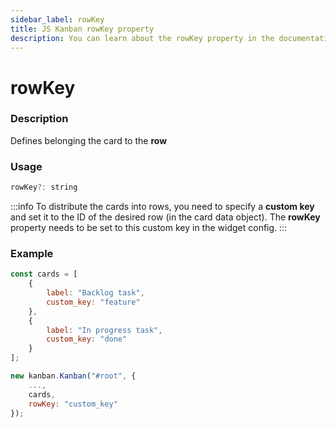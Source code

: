 ```yaml
---
sidebar_label: rowKey
title: JS Kanban rowKey property
description: You can learn about the rowKey property in the documentation of the JavaScript Kanban library. Browse developer guides and API reference, try out code examples and live demos.
---
```


# rowKey

### Description

Defines belonging the card to the **row**

### Usage

```js
rowKey?: string
```  

:::info
To distribute the cards into rows, you need to specify a **custom key** and set it to the ID of the desired row (in the card data object). The **rowKey** property needs to be set to this custom key in the widget config.
:::

### Example

```jsx {15}
const cards = [
	{
		label: "Backlog task",
		custom_key: "feature"
	},
	{
		label: "In progress task",
		custom_key: "done"
	}
];

new kanban.Kanban("#root", {
	...,
	cards,
	rowKey: "custom_key"
});
```
